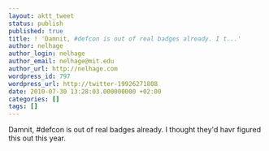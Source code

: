 ```yaml
---
layout: aktt_tweet
status: publish
published: true
title: ! 'Damnit, #defcon is out of real badges already. I t...'
author: nelhage
author_login: nelhage
author_email: nelhage@mit.edu
author_url: http://nelhage.com
wordpress_id: 797
wordpress_url: http://twitter-19926271808
date: 2010-07-30 13:28:03.000000000 +02:00
categories: []
tags: []
---
```

Damnit, #defcon is out of real badges already. I thought they'd havr figured this out this year.
